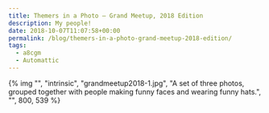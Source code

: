 ```yaml
---
title: Themers in a Photo – Grand Meetup, 2018 Edition
description: My people!
date: 2018-10-07T11:07:58+00:00
permalink: /blog/themers-in-a-photo-grand-meetup-2018-edition/
tags:
  - a8cgm
  - Automattic
---
```


{% img "", "intrinsic", "grandmeetup2018-1.jpg", "A set of three photos, grouped together with people making funny faces and wearing funny hats.", "", 800, 539 %}
